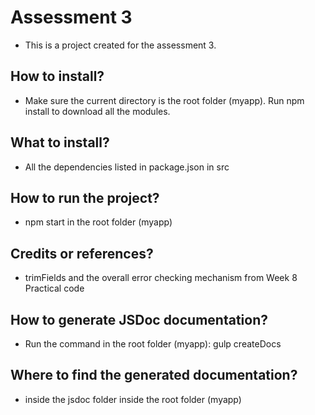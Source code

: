# Assessment 3 
- This is a project created for the assessment 3.

## How to install? 
- Make sure the current directory is the root folder (myapp). Run npm install to download all the modules.
## What to install?
- All the dependencies listed in package.json in src
## How to run the project?
- npm start in the root folder (myapp)
## Credits or references?
- trimFields and the overall error checking mechanism from Week 8 Practical code
## How to generate JSDoc documentation?
- Run the command in the root folder (myapp): gulp createDocs
## Where to find the generated documentation?
- inside the jsdoc folder inside the root folder (myapp)

